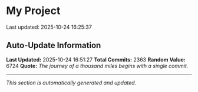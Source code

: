 # My Project


Last updated: 2025-10-24 16:25:37


































































































































































































































































































































































































































































































































































































































































































































































































































































































































































































































































































































































































































































































































































































































































































































































































































































































































































































































































































































































































































































































































































































































































































































































































































































































































































































































































































































































































































































## Auto-Update Information

**Last Updated:** 2025-10-24 16:51:27
**Total Commits:** 2363
**Random Value:** 6724
**Quote:** _The journey of a thousand miles begins with a single commit._

---
_This section is automatically generated and updated._